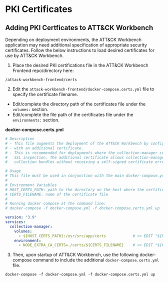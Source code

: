 # PKI Certificates

## Adding PKI Certficates to ATT&CK Workbench

Depending on deployment environments, the ATT&CK Workbench application may need additional specification of appropriate security certificates. Follow the below instructions to load desired certificates for use by ATT&CK Workbench.

1. Place the desired PKI certifications file in the ATT&CK Workbench Frontend repo/directory here:
```
/attack-workbench-frontend/certs
```

2. Edit the `attack-workbench-frontend/docker-compose.certs.yml` file to specify the certificate filename.

- Edit/complete the directory path of the certificates file under the `volumes:` section.
- Edit/complete the file path of the certificates file under the `environments:` section.


**docker-compose.certs.yml**
```yaml
# Description
# - This file augments the deployment of the ATT&CK Workbench by configuring the collection-manager container
# - with an additional certificate.
# - This is recommended for deployments where the collection-manager container is behind a firewall that performs
#   SSL inspection. The additional certificate allows collection-manager to retrieve collection-indexes and
#   collection bundles without receiving a self-signed certificate error.

# Usage
# This file must be used in conjunction with the main docker-compose.yml file.
#
# Environment Variables
# HOST_CERTS_PATH: path to the directory on the host where the certificate file is located
# CERTS_FILENAME: name of the certificate file
#
# Running docker compose at the command line:
# docker-compose -f docker-compose.yml -f docker-compose.certs.yml up

version: "3.9"
services:
  collection-manager:
    volumes:
      - ${HOST_CERTS_PATH}:/usr/src/app/certs            # << EDIT "${HOST_CERTS_PATH}"
    environment:
      - NODE_EXTRA_CA_CERTS=./certs/${CERTS_FILENAME}    # << EDIT "${CERTS_FILENAME}"
```

3. Then, upon startup of ATT&CK Workbench, use the following docker-compose command to include the additional `docker-compose.certs.yml` file.

```
docker-compose -f docker-compose.yml -f docker-compose.certs.yml up
```